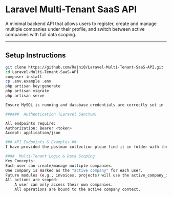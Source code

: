 # Laravel Multi-Tenant SaaS API

A minimal backend API that allows users to register, create and manage multiple companies under their profile, and switch between active companies with full data scoping.

---

## Setup Instructions

```bash
git clone https://github.com/Rajni0/Laravel-Multi-Tenant-SaaS-API.git
cd Laravel-Multi-Tenant-SaaS-API
composer install
cp .env.example .env
php artisan key:generate
php artisan migrate
php artisan serve

Ensure MySQL is running and database credentials are correctly set in .env

######  Authentication (Laravel Sanctum)

All endpoints require:
Authorization: Bearer <token>
Accept: application/json

### API Endpoints & Examples ##
I have provided the postman collection pleae find it in folder with the name of Laravel-Multi-Tenant-SaaS-API.postman_collection

####  Multi-Tenant Logic & Data Scoping
Key Concepts:
Each user can create/manage multiple companies.
One company is marked as the "active company" for each user.
Future modules (e.g., invoices, projects) will use the active_company_id from the user table to scope all data and actions.
All actions are scoped:
    A user can only access their own companies.
    All operations are bound to the active company context.


